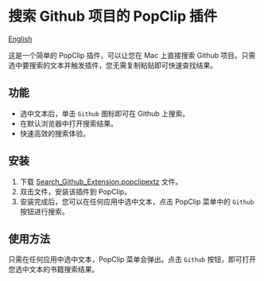 # 搜索 Github 项目的 PopClip 插件

[English](/README.md)

这是一个简单的 PopClip 插件，可以让您在 Mac 上直接搜索 Github 项目。只需选中要搜索的文本并触发插件，您无需复制粘贴即可快速查找结果。

## 功能

- 选中文本后，单击 `Github` 图标即可在 Github 上搜索。
- 在默认浏览器中打开搜索结果。
- 快速高效的搜索体验。

## 安装

1. 下载 [Search_Github_Extension.popclipextz](https://github.com/Wooden-Robot/Search_Z-lib_PopClip/releases/download/v0.01/Search_Github_Extension.popclipextz) 文件。
2. 双击文件，安装该插件到 PopClip。
3. 安装完成后，您可以在任何应用中选中文本，点击 PopClip 菜单中的 `Github` 按钮进行搜索。

## 使用方法

只需在任何应用中选中文本，PopClip 菜单会弹出。点击 `Github` 按钮，即可打开您选中文本的书籍搜索结果。
